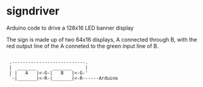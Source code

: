 signdriver
==========

Arduino code to drive a 128x16 LED banner display

The sign is made up of two 64x16 displays, A connected through B, with the red output line of the A conneted to the green input line of B.

```

 .---------------------------. 
 |  _______      _______     |
 | |   A   |<-G-|   B   |<-G-'
 `-|_______|<-R-|_______|<-R------Arduino
 
```
